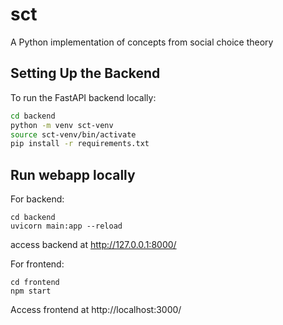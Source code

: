 # sct
A Python implementation of concepts from social choice theory

## Setting Up the Backend

To run the FastAPI backend locally:

```bash
cd backend
python -m venv sct-venv
source sct-venv/bin/activate
pip install -r requirements.txt
```

## Run webapp locally
For backend:
```
cd backend
uvicorn main:app --reload
```
access backend at http://127.0.0.1:8000/

For frontend:
```
cd frontend
npm start
```
Access frontend at http://localhost:3000/